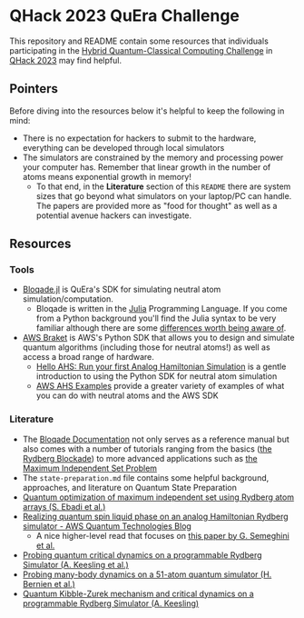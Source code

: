 # QHack 2023 QuEra Challenge

This repository and README contain some resources that individuals participating in the [Hybrid Quantum-Classical Computing Challenge](https://github.com/XanaduAI/QHack2023#hybrid-quantum-classical-computing-challenge) in [QHack 2023](https://qhack.ai/) may find helpful.

## Pointers
 
Before diving into the resources below it's helpful to keep the following in mind:

* There is no expectation for hackers to submit to the hardware, everything can be developed through local simulators
* The simulators are constrained by the memory and processing power your computer has. Remember that linear growth in the number of atoms means exponential growth in memory!
  * To that end, in the __Literature__ section of this `README` there are system sizes that go beyond what simulators on your laptop/PC can handle. The papers are provided more as "food for thought" as well as a potential avenue hackers can investigate.

## Resources

### Tools

* [Bloqade.jl](https://github.com/QuEraComputing/Bloqade.jl) is QuEra's SDK for simulating neutral atom simulation/computation.
  * Bloqade is written in the [Julia](https://julialang.org/) Programming Language. If you come from a Python background you'll find the Julia syntax to be very familiar although there are some [differences worth being aware of](https://docs.julialang.org/en/v1/manual/noteworthy-differences/#Noteworthy-differences-from-Python). 
* [AWS Braket](https://github.com/aws/amazon-braket-sdk-python) is AWS's Python SDK that allows you to design and simulate quantum algorithms (including those for neutral atoms!) as well as access a broad range of hardware.
  * [Hello AHS: Run your first Analog Hamiltonian Simulation](https://docs.aws.amazon.com/braket/latest/developerguide/braket-get-started-hello-ahs.html#braket-get-started-analyzing-simulator-results) is a gentle introduction to using the Python SDK for neutral atom simulation
  * [AWS AHS Examples](https://github.com/aws/amazon-braket-examples/tree/main/examples/analog_hamiltonian_simulation) provide a greater variety of examples of what you can do with neutral atoms and the AWS SDK

### Literature

* The [Bloqade Documentation](https://queracomputing.github.io/Bloqade.jl/dev/) not only serves as a reference manual but also comes with a number of tutorials ranging from the basics ([the Rydberg Blockade](https://queracomputing.github.io/Bloqade.jl/dev/tutorials/1.blockade/main/])) to more advanced applications such as [the Maximum Independent Set Problem](https://queracomputing.github.io/Bloqade.jl/dev/tutorials/1.blockade/main/)
* The `state-preparation.md` file contains some helpful background, approaches, and literature on Quantum State Preparation
* [Quantum optimization of maximum independent set using Rydberg atom arrays (S. Ebadi et al.)](https://www.science.org/doi/10.1126/science.abo6587)
* [Realizing quantum spin liquid phase on an analog Hamiltonian Rydberg simulator - AWS Quantum Technologies Blog](https://aws.amazon.com/blogs/quantum-computing/realizing-quantum-spin-liquid-phase-on-an-analog-hamiltonian-rydberg-simulator/)
  * A nice higher-level read that focuses on [this paper by G. Semeghini et al.](https://www.science.org/doi/10.1126/science.abi8794)
* [Probing quantum critical dynamics on a programmable Rydberg Simulator (A. Keesling et al.)](https://authors.library.caltech.edu/92399/11/1809.05540.pdf)
* [Probing many-body dynamics on a 51-atom quantum simulator (H. Bernien et al.)](https://www.nature.com/articles/nature24622)
* [Quantum Kibble-Zurek mechanism and critical dynamics on a programmable Rydberg Simulator (A. Keesling)](https://www.nature.com/articles/s41586-019-1070-1)
